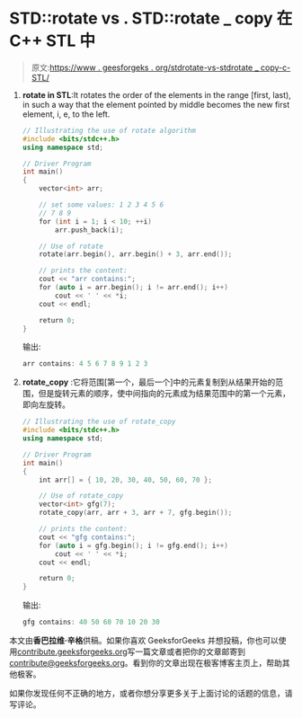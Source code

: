 # STD::rotate vs . STD::rotate _ copy 在 C++ STL 中

> 原文:[https://www . geesforgeks . org/stdrotate-vs-stdrotate _ copy-c-STL/](https://www.geeksforgeeks.org/stdrotate-vs-stdrotate_copy-c-stl/)

1.  **rotate in STL**:It rotates the order of the elements in the range [first, last), in such a way that the element pointed by middle becomes the new first element, i, e, to the left.

    ```cpp
    // Illustrating the use of rotate algorithm
    #include <bits/stdc++.h>
    using namespace std;

    // Driver Program
    int main()
    {
        vector<int> arr;

        // set some values: 1 2 3 4 5 6
        // 7 8 9
        for (int i = 1; i < 10; ++i)        
            arr.push_back(i);

        // Use of rotate
        rotate(arr.begin(), arr.begin() + 3, arr.end());

        // prints the content:
        cout << "arr contains:";
        for (auto i = arr.begin(); i != arr.end(); i++)
            cout << ' ' << *i;
        cout << endl;

        return 0;
    }
    ```

    输出:

    ```cpp
    arr contains: 4 5 6 7 8 9 1 2 3

    ```

2.  **rotate_copy** :它将范围[第一个，最后一个]中的元素复制到从结果开始的范围，但是旋转元素的顺序，使中间指向的元素成为结果范围中的第一个元素，即向左旋转。

    ```cpp
    // Illustrating the use of rotate_copy
    #include <bits/stdc++.h>
    using namespace std;

    // Driver Program
    int main()
    {
        int arr[] = { 10, 20, 30, 40, 50, 60, 70 };    

        // Use of rotate_copy
        vector<int> gfg(7);
        rotate_copy(arr, arr + 3, arr + 7, gfg.begin());

        // prints the content:
        cout << "gfg contains:";
        for (auto i = gfg.begin(); i != gfg.end(); i++)
            cout << ' ' << *i;
        cout << endl;

        return 0;
    }
    ```

    输出:

    ```cpp
    gfg contains: 40 50 60 70 10 20 30

    ```

本文由**香巴拉维·辛格**供稿。如果你喜欢 GeeksforGeeks 并想投稿，你也可以使用[contribute.geeksforgeeks.org](http://www.contribute.geeksforgeeks.org)写一篇文章或者把你的文章邮寄到 contribute@geeksforgeeks.org。看到你的文章出现在极客博客主页上，帮助其他极客。

如果你发现任何不正确的地方，或者你想分享更多关于上面讨论的话题的信息，请写评论。